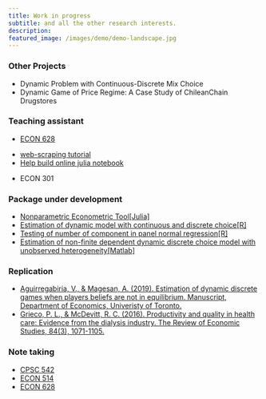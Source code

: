 ```yaml
---
title: Work in progress
subtitle: and all the other research interests.
description:
featured_image: /images/demo/demo-landscape.jpg
---
```


<!-- ![](/images/demo/demo-landscape.jpg) -->

### Other Projects

* Dynamic Problem with Continuous-Discrete Mix Choice
* Dynamic Game of Price Regime:  A Case Study of ChileanChain Drugstores

### Teaching assistant
* [ECON 628](https://github.com/ubcecon/ECON628_2018)
- [web-scraping tutorial](https://github.com/ubcecon/web-scraping-with-R)  
- [Help build online julia notebook](https://vse.syzygy.ca/)
* ECON 301

### Package under development

- [Nonparametric Econometric Tool[Julia]](https://github.com/JasmineHao/NonparEconometricsTool.jl)
- [Estimation of dynamic model with continuous and discrete choice[R]](https://github.com/JasmineHao/DCDC.jl)
- [Testing of number of component in panel normal regression[R]](https://github.com/JasmineHao/normalRegPanelMix)
- [Estimation of non-finite dependent dynamic discrete choice model with unobserved heterogeneity[Matlab]](https://github.com/JasmineHao/DDCMixture_NFD)

### Replication
  * [Aguirregabiria, V., & Magesan, A. (2019). Estimation of dynamic discrete games when players beliefs are not in equilibrium. Manuscript, Department of Economics, Univeristy of Toronto.](https://github.com/JasmineHao/Sandbox/tree/master/Python/AM2019)
  * [Grieco, P. L., & McDevitt, R. C. (2016). Productivity and quality in health care: Evidence from the dialysis industry. The Review of Economic Studies, 84(3), 1071-1105.](https://github.com/JasmineHao/Grieco_McDevitt_2007)


### Note taking
  * [CPSC 542](https://github.com/JasmineHao/JasmineHao.github.io/tree/master/files/CPSC_542F_Notes.pdf)
  * [ECON 514](https://github.com/JasmineHao/JasmineHao.github.io/tree/master/files/ECON_514_Notes.pdf)
  * [ECON 628](https://github.com/JasmineHao/ECON628)
